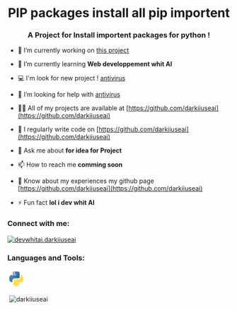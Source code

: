 <h1 align="center">PIP packages install all pip importent</h1>
<h3 align="center">A Project for Install importent packages for python !</h3>

- 🔭 I’m currently working on [this project](https://github.com/darkiiuseai/important-install-pip)

- 🌱 I’m currently learning **Web developpement whit AI**

- 💻 I'm look for new project ! [antivirus](https://github.com/darkiiuseai/antivirus)

- 🤝 I’m looking for help with [antivirus](https://github.com/darkiiuseai/antivirus)

- 👨‍💻 All of my projects are available at [https://github.com/darkiiuseai](https://github.com/darkiiuseai)

- 📝 I regularly write code on [https://github.com/darkiiuseai](https://github.com/darkiiuseai)

- 💬 Ask me about **for idea for Project**

- 📫 How to reach me **comming soon**

- 📄 Know about my experiences my github page [https://github.com/darkiiuseai](https://github.com/darkiiuseai)

- ⚡ Fun fact **lol i dev whit AI**

<h3 align="left">Connect with me:</h3>
<p align="left">
<a href="https://dev.to/devwhitai.darkiiuseai" target="blank"><img align="center" src="https://raw.githubusercontent.com/rahuldkjain/github-profile-readme-generator/master/src/images/icons/Social/devto.svg" alt="devwhitai.darkiiuseai" height="30" width="40" /></a>
</p>

<h3 align="left">Languages and Tools:</h3>
<p align="left"> <a href="https://www.python.org" target="_blank" rel="noreferrer"> <img src="https://raw.githubusercontent.com/devicons/devicon/master/icons/python/python-original.svg" alt="python" width="40" height="40"/> </a> </p>

<p>&nbsp;<img align="center" src="https://github-readme-stats.vercel.app/api?username=darkiiuseai&show_icons=true&locale=en" alt="darkiiuseai" /></p>
